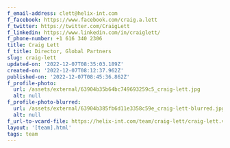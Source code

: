 ```yaml
---
f_email-address: clett@helix-int.com
f_facebook: https://www.facebook.com/craig.a.lett
f_twitter: https://twitter.com/CraigLett
f_linkedin: https://www.linkedin.com/in/craiglett/
f_phone-number: +1 616 340 2306
title: Craig Lett
f_title: Director, Global Partners
slug: craig-lett
updated-on: '2022-12-07T08:35:03.189Z'
created-on: '2022-12-07T08:12:37.962Z'
published-on: '2022-12-07T08:45:36.862Z'
f_profile-photo:
  url: /assets/external/63904b35b64bc749693259c5_craig-lett.jpg
  alt: null
f_profile-photo-blurred:
  url: /assets/external/63904b385fb6d11e3358c59e_craig-lett-blurred.jpg
  alt: null
f_url-to-vcard-file: https://helix-int.com/team/craig-lett/craig-lett.vcf
layout: '[team].html'
tags: team
---
```



